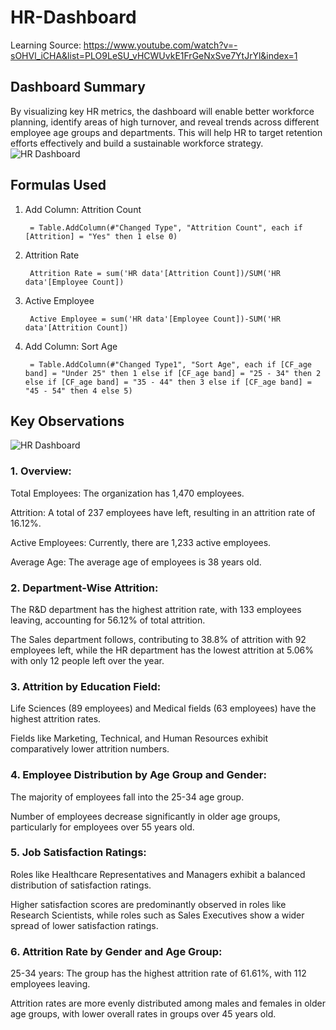 # HR-Dashboard
Learning Source: https://www.youtube.com/watch?v=-sOHVl_iCHA&list=PLO9LeSU_vHCWUvkE1FrGeNxSve7YtJrYl&index=1
## Dashboard Summary

By visualizing key HR metrics, the dashboard will enable better workforce planning, identify areas of high turnover, and reveal trends across different employee age groups and departments. This will help HR to target retention efforts effectively and build a sustainable workforce strategy.
![HR Dashboard](https://github.com/user-attachments/assets/65f7afef-1ca2-4e5b-85ed-162ce982b2cd)

## Formulas Used
1. Add Column: Attrition Count
 
        = Table.AddColumn(#"Changed Type", "Attrition Count", each if [Attrition] = "Yes" then 1 else 0)

2. Attrition Rate
   
        Attrition Rate = sum('HR data'[Attrition Count])/SUM('HR data'[Employee Count])

4. Active Employee
   
        Active Employee = sum('HR data'[Employee Count])-SUM('HR data'[Attrition Count])

5. Add Column: Sort Age
   
        = Table.AddColumn(#"Changed Type1", "Sort Age", each if [CF_age band] = "Under 25" then 1 else if [CF_age band] = "25 - 34" then 2 else if [CF_age band] = "35 - 44" then 3 else if [CF_age band] = "45 - 54" then 4 else 5)
## Key Observations
![HR Dashboard](https://github.com/user-attachments/assets/65f7afef-1ca2-4e5b-85ed-162ce982b2cd)
### 1. Overview:
Total Employees: The organization has 1,470 employees.

Attrition: A total of 237 employees have left, resulting in an attrition rate of 16.12%.

Active Employees: Currently, there are 1,233 active employees.

Average Age: The average age of employees is 38 years old.
### 2. Department-Wise Attrition:
The R&D department has the highest attrition rate, with 133 employees leaving, accounting for 56.12% of total attrition.

The Sales department follows, contributing to 38.8% of attrition with 92 employees left, while the HR department has the lowest attrition at 5.06% with only 12 people left over the year.
### 3. Attrition by Education Field:
Life Sciences (89 employees) and Medical fields (63 employees) have the highest attrition rates.

Fields like Marketing, Technical, and Human Resources exhibit comparatively lower attrition numbers.
### 4. Employee Distribution by Age Group and Gender:
The majority of employees fall into the 25-34 age group. 

Number of employees decrease significantly in older age groups, particularly for employees over 55 years old.
### 5. Job Satisfaction Ratings:
Roles like Healthcare Representatives and Managers exhibit a balanced distribution of satisfaction ratings.

Higher satisfaction scores are predominantly observed in roles like Research Scientists, while roles such as Sales Executives show a wider spread of lower satisfaction ratings.
### 6. Attrition Rate by Gender and Age Group:
25-34 years: The group has the highest attrition rate of 61.61%, with 112 employees leaving.

Attrition rates are more evenly distributed among males and females in older age groups, with lower overall rates in groups over 45 years old.
